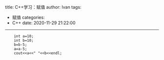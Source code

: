 title: C++学习：赋值
author: Ivan
tags:
  - 赋值
categories:
  - C++
date: 2020-11-29 21:22:00
---
```
    int a=10;
    int b=10;    
    b=b-5;
    a=a-5;  
    cout<<a<<" "<<b<<endl;
```